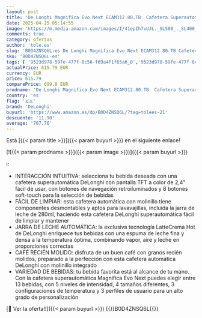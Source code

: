 ```yaml
---
layout: post
title: 'De Longhi Magnifica Evo Next ECAM312.80.TB  Cafetera Superautomática con Jarra de Leche Automática  Cafetera Espresso con Molinillo  13 Recetas Café Personalizables  Panel Control Intuitivo y Táctil'
date: 2025-04-15 05:14:55
image: 'https://m.media-amazon.com/images/I/41epIh7vUJL._SL500_._SL400_.jpg'
comments: true
category: ofertas
author: 'tole.es'
slug: 'B0D4ZNSQ6L-es De Longhi Magnifica Evo Next ECAM312.80.TB Cafetera...'
sku: 'B0D4ZNSQ6L-es'
tags: [ '9523d978-59fe-477f-8c56-f69a4f1f65a6_0','9523d978-59fe-477f-8c56-f69a4f1f65a6_6201','9523d978-59fe-477f-8c56-f69a4f1f65a6_701','9523d978-59fe-477f-8c56-f69a4f1f65a6_9101','Arborist Merchandising Root','Cafeteras automáticas','Hogar y cocina','Máquinas cafeteras','New Arrivals Social: Home and Kitchen','Self Service','Special Features Stores','Top Brands Kitchen Selection','Utensilios para café y té','cafetera','delonghi','top brands_home_and_kitchen','🇪🇸', ]
actualPrice: 615.79 EUR
currency: EUR
price: 615.79
comparePrice: 699.0 EUR
prodname: 'De Longhi Magnifica Evo Next ECAM312.80.TB  Cafetera Superautomática con Jarra de Leche Automática  Cafetera Espresso con Molinillo  13 Recetas Café Personalizables  Panel Control Intuitivo y Táctil'
country: 'es'
flag: '🇪🇸'
brand: 'DeLonghi'
buyurl: 'https://www.amazon.es/dp/B0D4ZNSQ6L/?tag=tolees-21'
descuento: '11.90'
average: '707.76'
---
```


Está [{{< param title >}}]({{< param buyurl >}}) en el siguiente enlace!

[![{{< param prodname >}}]({{< param image >}})]({{< param buyurl >}})

ℹ️:

- INTERACCIÓN INTUITIVA: selecciona tu bebida deseada con una cafetera superautomática DeLonghi con pantalla TFT a color de 2,4" fácil de usar, con botones de navegación retroiluminados y 8 botones soft-touch para la selección de bebidas
- FÁCIL DE LIMPIAR: esta cafetera automática con molinillo tiene componentes desmontables y aptos para lavavajillas, incluida la jarra de leche de 280ml, haciendo esta cafetera DeLonghi superautomática fácil de limpiar y mantener
- JARRA DE LECHE AUTOMÁTICA: la exclusiva tecnología LatteCrema Hot de DeLonghi enriquece tus bebidas con una espuma de leche fina y densa a la temperatura óptima, combinando vapor, aire y leche en proporciones correctas
- CAFÉ RECIÉN MOLIDO: disfruta de un buen café con granos recién molidos, preparado a la perfección con esta cafetera automática DeLonghi con molinillo integrado
- VARIEDAD DE BEBIDAS: tu bebida favorita está al alcance de tu mano. Con la cafetera superautomática Magnifica Evo Next puedes elegir entre 13 bebidas, con 5 niveles de intensidad, 4 tamaños diferentes, 3 configuraciones de temperatura y 3 perfiles de usuario para un alto grado de personalización

[🛒 Ver la oferta!!]({{< param buyurl >}})
{{<world>}}B0D4ZNSQ6L{{</world>}}
